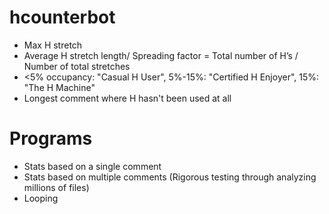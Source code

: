 # hcounterbot

- Max H stretch
- Average H stretch length/ Spreading factor = Total number of H’s / Number of total stretches
- <5% occupancy: "Casual H User", 5%-15%: "Certified H Enjoyer", 15%: "The H Machine"
- Longest comment where H hasn't been used at all


# Programs

- Stats based on a single comment
- Stats based on multiple comments (Rigorous testing through analyzing millions of files)
- Looping
